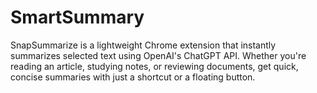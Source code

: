 # SmartSummary
SnapSummarize is a lightweight Chrome extension that instantly summarizes selected text using OpenAI's ChatGPT API. Whether you're reading an article, studying notes, or reviewing documents, get quick, concise summaries with just a shortcut or a floating button.
